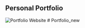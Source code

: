 ## Personal Portfolio

![Portfolio Website](https://i.ibb.co/WgPMpts/image.png)
#   P o r t f o l i o _ n e w  
 
